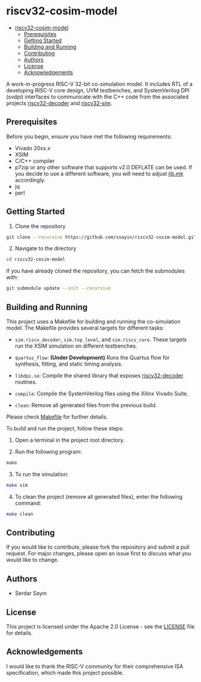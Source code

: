 # riscv32-cosim-model

<!--toc:start-->
- [riscv32-cosim-model](#riscv32-cosim-model)
  - [Prerequisites](#prerequisites)
  - [Getting Started](#getting-started)
  - [Building and Running](#building-and-running)
  - [Contributing](#contributing)
  - [Authors](#authors)
  - [License](#license)
  - [Acknowledgements](#acknowledgements)
<!--toc:end-->

A work-in-progress RISC-V 32-bit co-simulation model. It includes RTL of a developing RISC-V core design, UVM testbenches, and SystemVerilog DPI (svdpi) interfaces to communicate with the C++ code from the associated projects [riscv32-decoder](https://github.com/ssayin/riscv32-decoder.git) and [riscv32-sim](https://github.com/ssayin/riscv32-sim.git).

## Prerequisites

Before you begin, ensure you have met the following requirements: 
- Vivado 20xx.x
- XSIM
- C/C++ compiler
- p7zip or any other software that supports v2.0 DEFLATE can be used. If you decide to use a different software, you will need to adjust [lib.mk](config/lib.mk) accordingly.
- jq
- perl

## Getting Started

1. Clone the repository

```sh
git clone --recursive https://github.com/ssayin/riscv32-cosim-model.git
```

2. Navigate to the directory

```sh
cd riscv32-cosim-model
```

If you have already cloned the repository, you can fetch the submodules with:
```sh
git submodule update --init --recursive
```


## Building and Running

This project uses a Makefile for building and running the co-simulation model. The Makefile provides several targets for different tasks:

- `sim.riscv_decoder`, `sim.top_level`, and `sim.riscv_core`. These targets run the XSIM simulation on different testbenches.

- `quartus_flow`: **(Under Development)** Runs the Quartus flow for synthesis, fitting, and static timing analysis.

- `libdpi.so`: Compile the shared library that exposes [riscv32-decoder](https://github.com/ssayin/riscv32-decoder.git) routines.

- `compile`: Compile the SystemVerilog files using the Xilinx Vivado Suite. 

- `clean`: Remove all generated files from the previous build.

Please check [Makefile](Makefile) for further details.

To build and run the project, follow these steps:

1. Open a terminal in the project root directory.

2. Run the following program:

```sh 
make
```

3. To run the simulation:

```sh
make sim
```

4. To clean the project (remove all generated files), enter the following command:

```sh
make clean
```

## Contributing

If you would like to contribute, please fork the repository and submit a pull request. For major changes, please open an issue first to discuss what you would like to change.

## Authors
- Serdar Sayın

## License

This project is licensed under the Apache 2.0 License - see the [LICENSE](LICENSE) file for details.

## Acknowledgements

I would like to thank the RISC-V community for their comprehensive ISA specification, which made this project possible.
